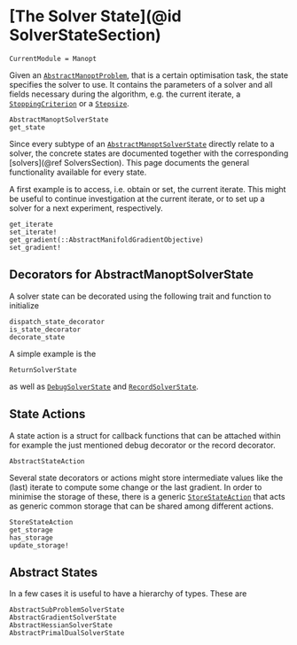 # [The Solver State](@id SolverStateSection)

```@meta
CurrentModule = Manopt
```

Given an [`AbstractManoptProblem`](@ref), that is a certain optimisation task,
the state specifies the solver to use. It contains the parameters of a solver and all
fields necessary during the algorithm, e.g. the current iterate, a [`StoppingCriterion`](@ref)
or a [`Stepsize`](@ref).

```@docs
AbstractManoptSolverState
get_state
```

Since every subtype of an [`AbstractManoptSolverState`](@ref) directly relate to a solver,
the concrete states are documented together with the corresponding [solvers](@ref SolversSection).
This page documents the general functionality available for every state.

A first example is to access, i.e. obtain or set, the current iterate.
This might be useful to continue investigation at the current iterate, or to set up a solver for a next experiment, respectively.

```@docs
get_iterate
set_iterate!
get_gradient(::AbstractManifoldGradientObjective)
set_gradient!
```

## Decorators for AbstractManoptSolverState

A solver state can be decorated using the following trait and function to initialize

```@docs
dispatch_state_decorator
is_state_decorator
decorate_state
```

A simple example is the

```@docs
ReturnSolverState
```

as well as [`DebugSolverState`](@ref) and [`RecordSolverState`](@ref).

## State Actions

A state action is a struct for callback functions that can be attached within
for example the just mentioned debug decorator or the record decorator.

```@docs
AbstractStateAction
```

Several state decorators or actions might store intermediate values like the (last) iterate to compute some change or the last gradient. In order to minimise the storage of these, there is a generic [`StoreStateAction`](@ref)
that acts as generic common storage that can be shared among different actions.

```@docs
StoreStateAction
get_storage
has_storage
update_storage!
```

## Abstract States

In a few cases it is useful to have a hierarchy of types. These are

```@docs
AbstractSubProblemSolverState
AbstractGradientSolverState
AbstractHessianSolverState
AbstractPrimalDualSolverState
```
